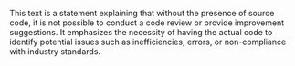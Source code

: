 This text is a statement explaining that without the presence of source code, it is not possible to conduct a code review or provide improvement suggestions. It emphasizes the necessity of having the actual code to identify potential issues such as inefficiencies, errors, or non-compliance with industry standards.